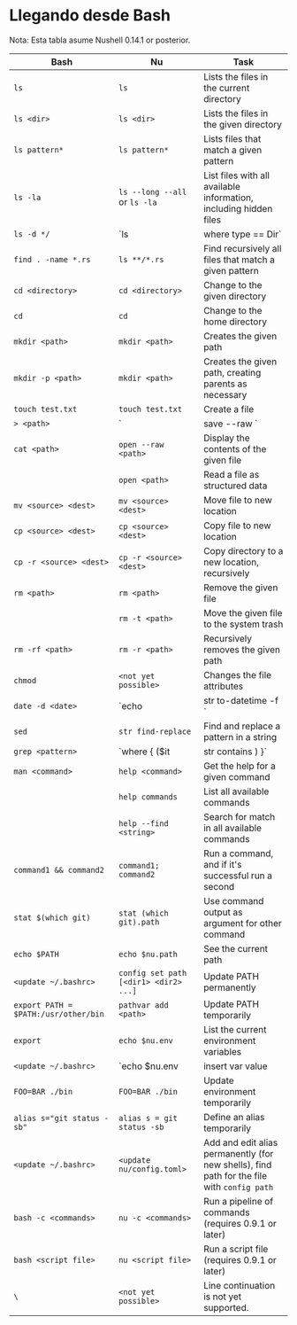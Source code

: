 # Llegando desde Bash

Nota: Esta tabla asume Nushell 0.14.1 or posterior.

| Bash        | Nu           | Task  |
| ------------- | ------------- | ----- |
| `ls`     | `ls` | Lists the files in the current directory |
| `ls <dir>`    | `ls <dir>`| Lists the files in the given directory |
| `ls pattern*` | `ls pattern*` | Lists files that match a given pattern |
| `ls -la` | `ls --long --all` or `ls -la` | List files with all available information, including hidden files |
| `ls -d */` | `ls | where type == Dir` | List directories |
| `find . -name *.rs` | `ls **/*.rs` | Find recursively all files that match a given pattern |
| `cd <directory>` | `cd <directory>` | Change to the given directory |
| `cd` | `cd` | Change to the home directory |
| `mkdir <path>` | `mkdir <path>` | Creates the given path |
| `mkdir -p <path>` | `mkdir <path>` | Creates the given path, creating parents as necessary |
| `touch test.txt` | `touch test.txt` | Create a file |
| `> <path>` | `| save --raw <path>` | Save string into a file |
| `cat <path>` | `open --raw <path>` | Display the contents of the given file |
| | `open <path>` | Read a file as structured data |
| `mv <source> <dest>` | `mv <source> <dest>` | Move file to new location |
| `cp <source> <dest>` | `cp <source> <dest>` | Copy file to new location |
| `cp -r <source> <dest>` | `cp -r <source> <dest>` | Copy directory to a new location, recursively |
| `rm <path>` | `rm <path>` | Remove the given file |
| | `rm -t <path>` | Move the given file to the system trash |
| `rm -rf <path>` | `rm -r <path>` | Recursively removes the given path |
| `chmod` | `<not yet possible>` | Changes the file attributes |
| `date -d <date>` | `echo <date> | str to-datetime -f <format>` | Parse a date ([format documentation](https://docs.rs/chrono/0.4.15/chrono/format/strftime/index.html)) |
| `sed` | `str find-replace` | Find and replace a pattern in a string |
| `grep <pattern>` | `where { ($it | str contains <substring>) }` | Filter strings that contain the substring |
| `man <command>` | `help <command>` | Get the help for a given command |
|  | `help commands` | List all available commands |
|  | `help --find <string>` | Search for match in all available commands |
| `command1 && command2` | `command1; command2` | Run a command, and if it's successful run a second |
| `stat $(which git)` | `stat (which git).path` | Use command output as argument for other command |
| `echo $PATH` | `echo $nu.path` | See the current path |
| `<update ~/.bashrc>` | `config set path [<dir1> <dir2> ...]` | Update PATH permanently |
| `export PATH = $PATH:/usr/other/bin` | `pathvar add <path>` | Update PATH temporarily |
| `export` | `echo $nu.env` | List the current environment variables |
| `<update ~/.bashrc>` | `echo $nu.env | insert var value | config set_into env` | Update environment variables permanently |
| `FOO=BAR ./bin` | `FOO=BAR ./bin` | Update environment temporarily |
| `alias s="git status -sb"` | `alias s = git status -sb` | Define an alias temporarily |
| `<update ~/.bashrc>` | `<update nu/config.toml>` | Add and edit alias permanently (for new shells), find path for the file with `config path` |
| `bash -c <commands>` | `nu -c <commands>` | Run a pipeline of commands (requires 0.9.1 or later) |
| `bash <script file>` | `nu <script file>` | Run a script file (requires 0.9.1 or later) |
| `\` | `<not yet possible>` | Line continuation is not yet supported. |
